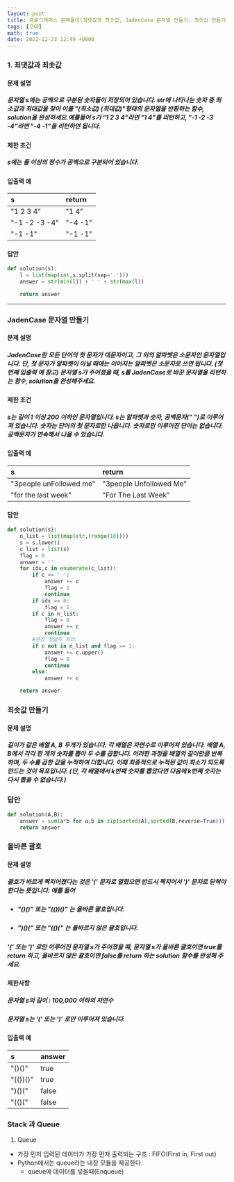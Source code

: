 ```yaml
---
layout: post
title: 프로그래머스 문제풀이(최댓값과 최솟값, JadenCase 문자열 만들기, 최솟값 만들기, 올바른 괄호) with Python
tags: [코테]
math: true
date: 2022-12-23 12:49 +0800
---
```

### 1. 최댓값과 최솟값
#### 문제 설명

##### 문자열 s에는 공백으로 구분된 숫자들이 저장되어 있습니다. str에 나타나는 숫자 중 최소값과 최대값을 찾아 이를 "(최소값) (최대값)"형태의 문자열을 반환하는 함수, solution을 완성하세요.예를들어 s가 "1 2 3 4"라면 "1 4"를 리턴하고, "-1 -2 -3 -4"라면 "-4 -1"을 리턴하면 됩니다.


#### 제한 조건

##### s에는 둘 이상의 정수가 공백으로 구분되어 있습니다.


#### 입출력 예


|s|	return|
|:---|:---|
|"1 2 3 4"|"1 4"|
|"-1 -2 -3 -4"|"-4 -1"|
|"-1 -1"|"-1 -1"|

#### 답안

```python
def solution(s):
    l = list(map(int,s.split(sep=' ')))
    answer = str(min(l)) + ' ' + str(max(l))

    return answer
```

***

### JadenCase 문자열 만들기


#### 문제 설명

##### JadenCase란 모든 단어의 첫 문자가 대문자이고, 그 외의 알파벳은 소문자인 문자열입니다. 단, 첫 문자가 알파벳이 아닐 때에는 이어지는 알파벳은 소문자로 쓰면 됩니다. (첫 번째 입출력 예 참고) 문자열 s가 주어졌을 때, s를 JadenCase로 바꾼 문자열을 리턴하는 함수, solution을 완성해주세요.

#### 제한 조건
##### s는 길이 1 이상 200 이하인 문자열입니다.   s는 알파벳과 숫자, 공백문자(" ")로 이루어져 있습니다.    숫자는 단어의 첫 문자로만 나옵니다.   숫자로만 이루어진 단어는 없습니다.   공백문자가 연속해서 나올 수 있습니다.


#### 입출력 예

|s|return|
|:---|:---|
|"3people unFollowed me"|"3people Unfollowed Me"|
|"for the last week"|"For The Last Week"|


#### 답안

```python
def solution(s):
    n_list = list(map(str,(range(10))))
    s = s.lower()
    c_list = list(s)
    flag = 0
    answer = ''
    for idx,c in enumerate(c_list):
        if c == ' ':
            answer += c
            flag = 1
            continue
        if idx == 0:
            flag = 1
        if c in n_list:
            flag = 0
            answer += c
            continue
        #문장 첫글자 처리
        if c not in n_list and flag == 1:
            answer += c.upper()
            flag = 0
            continue
        else:
            answer += c

    return answer
```

### 최솟값 만들기

#### 문제 설명

##### 길이가 같은 배열 A, B 두개가 있습니다. 각 배열은 자연수로 이루어져 있습니다.   배열 A, B에서 각각 한 개의 숫자를 뽑아 두 수를 곱합니다. 이러한 과정을 배열의 길이만큼 반복하며, 두 수를 곱한 값을 누적하여 더합니다. 이때 최종적으로 누적된 값이 최소가 되도록 만드는 것이 목표입니다. (단, 각 배열에서 k번째 숫자를 뽑았다면 다음에 k번째 숫자는 다시 뽑을 수 없습니다.)


### 답안

```python
def solution(A,B):
    answer = sum(a*b for a,b in zip(sorted(A),sorted(B,reverse=True)))
    return answer
```

### 올바른 괄호

#### 문제 설명

##### 괄호가 바르게 짝지어졌다는 것은 '(' 문자로 열렸으면 반드시 짝지어서 ')' 문자로 닫혀야 한다는 뜻입니다. 예를 들어

- ##### "()()" 또는 "(())()" 는 올바른 괄호입니다.

- ##### ")()(" 또는 "(()(" 는 올바르지 않은 괄호입니다.

##### '(' 또는 ')' 로만 이루어진 문자열 s가 주어졌을 때, 문자열 s가 올바른 괄호이면 true를 return 하고, 올바르지 않은 괄호이면 false를 return 하는 solution 함수를 완성해 주세요.

#### 제한사항

##### 문자열 s의 길이 : 100,000 이하의 자연수
##### 문자열 s는 '(' 또는 ')' 로만 이루어져 있습니다.

#### 입출력 예


|s|answer|
|:---|:---|
|"()()"|true|
|"(())()"|true|
|")()("|false|
|"(()("|false|

### Stack 과 Queue

1. Queue

- 가장 먼저 입력된 데이터가 가장 먼저 출력되는 구조 : FIFO(First in, First out)
- Python에서는 queue라는 내장 모듈을 제공한다.
    - queue에 데이터를 넣을때(Enqueue)